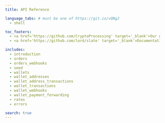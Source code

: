 ```yaml
---
title: API Reference

language_tabs: # must be one of https://git.io/vQNgJ
  - shell

toc_footers:
  - <a href='https://github.com/CryptoProcessing' target='_blank'>Our github</a>
  - <a href='https://github.com/lord/slate' target='_blank'>Documentation Powered by Slate</a>

includes:
  - introduction
  - orders
  - orders_webhooks
  - seed
  - wallets
  - wallet_addresses
  - wallet_address_transactions
  - wallet_transactions
  - wallet_webhooks
  - wallet_payment_forwarding
  - rates
  - errors

search: true
---
```



